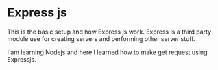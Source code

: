 # Express js

This is the basic setup and how Express js work. Express is a third party module use for creating servers and
performing other server stuff.

I am learning Nodejs and here I learned how to make get request using Expressjs.
